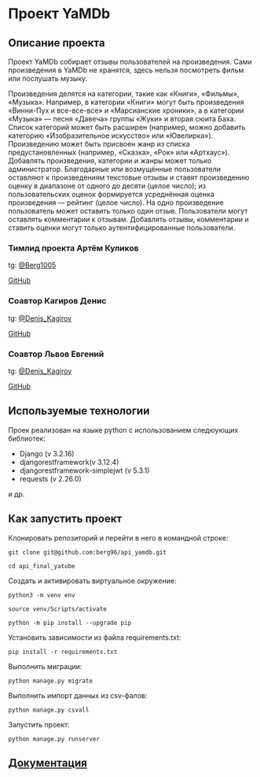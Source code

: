 # Проект YaMDb 

## Описание проекта 

Проект YaMDb собирает отзывы пользователей на произведения. 
Сами произведения в YaMDb не хранятся, здесь нельзя посмотреть фильм или послушать музыку.

Произведения делятся на категории, такие как «Книги», «Фильмы», «Музыка». Например, в категории «Книги» могут быть произведения «Винни-Пух и все-все-все» и «Марсианские хроники», а в категории «Музыка» — песня «Давеча» группы «Жуки» и вторая сюита Баха. Список категорий может быть расширен (например, можно добавить категорию «Изобразительное искусство» или «Ювелирка»). 
Произведению может быть присвоен жанр из списка предустановленных (например, «Сказка», «Рок» или «Артхаус»). 
Добавлять произведения, категории и жанры может только администратор.
Благодарные или возмущённые пользователи оставляют к произведениям текстовые отзывы и ставят произведению оценку в диапазоне от одного до десяти (целое число); из пользовательских оценок формируется усреднённая оценка произведения — рейтинг (целое число). На одно произведение пользователь может оставить только один отзыв.
Пользователи могут оставлять комментарии к отзывам.
Добавлять отзывы, комментарии и ставить оценки могут только аутентифицированные пользователи.

### Тимлид проекта Артём Куликов

tg: [@Berg1005](https://t.me/berg1005)

[GitHub](https://github.com/berg96)

### Соавтор Кагиров Денис

tg: [@Denis_Kagirov](https://t.me/Denis_Kagirov)

[GitHub](https://github.com/KagirovDenis)

### Соавтор Львов Евгений

tg: [@Denis_Kagirov](https://t.me/jenique13)

[GitHub](https://github.com/DruNik88)

## Используемые технологии 

Проек реализован на языке python c использованием следюующих библиотек: 

* Django (v 3.2.16) 
* djangorestframework(v 3.12.4) 
* djangorestframework-simplejwt (v 5.3.1) 
* requests (v 2.26.0)

и др. 

## Как запустить проект

Клонировать репозиторий и перейти в него в командной строке:
```
git clone git@github.com:berg96/api_yamdb.git
```
```
cd api_final_yatube
```
Cоздать и активировать виртуальное окружение:
```
python3 -m venv env
```
```
source venv/Scripts/activate
```
```
python -m pip install --upgrade pip
```
Установить зависимости из файла requirements.txt:
```
pip install -r requirements.txt
```
Выполнить миграции:
```
python manage.py migrate
```
Выполнить импорт данных из csv-фалов:
```
python manage.py csvall
```
Запустить проект:
```
python manage.py runserver
```

## [Документация](http://127.0.0.1:8000/redoc/)
